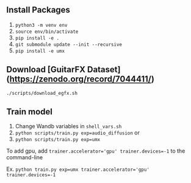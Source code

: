 
## Install Packages
1. `python3 -m venv env`
2. `source env/bin/activate`
3. `pip install -e .`
4. `git submodule update --init --recursive`
5. `pip install -e umx`

## Download [GuitarFX Dataset] (https://zenodo.org/record/7044411/)
`./scripts/download_egfx.sh`

## Train model
1. Change Wandb variables in `shell_vars.sh`
2. `python scripts/train.py exp=audio_diffusion`
or
2. `python scripts/train.py exp=umx`

To add gpu, add `trainer.accelerator='gpu' trainer.devices=-1` to the command-line

Ex. `python train.py exp=umx trainer.accelerator='gpu' trainer.devices=-1`

